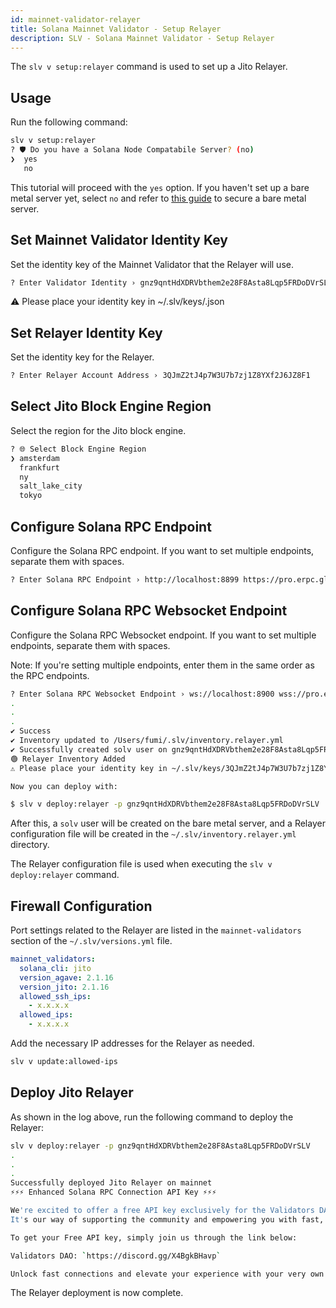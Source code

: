 ```yaml
---
id: mainnet-validator-relayer
title: Solana Mainnet Validator - Setup Relayer
description: SLV - Solana Mainnet Validator - Setup Relayer
---
```


The `slv v setup:relayer` command is used to set up a Jito Relayer.

## Usage

Run the following command:

```bash
slv v setup:relayer
? 🛡️ Do you have a Solana Node Compatabile Server? (no)
❯  yes
   no
```

This tutorial will proceed with the `yes` option.
If you haven't set up a bare metal server yet, select `no` and refer to 
[this guide](/en/doc/metal/quickstart) to secure a bare metal server.

## Set Mainnet Validator Identity Key

Set the identity key of the Mainnet Validator that the Relayer will use.

```bash
? Enter Validator Identity › gnz9qntHdXDRVbthem2e28F8Asta8Lqp5FRDoDVrSLV
```

⚠️ Please place your identity key in ~/.slv/keys/<your-relayer-pubkey>.json

## Set Relayer Identity Key

Set the identity key for the Relayer.

```bash
? Enter Relayer Account Address › 3QJmZ2tJ4p7W3U7b7zj1Z8YXf2J6JZ8F1
```

## Select Jito Block Engine Region

Select the region for the Jito block engine.

```bash
? 🌐 Select Block Engine Region
❯ amsterdam
  frankfurt
  ny
  salt_lake_city
  tokyo
```

## Configure Solana RPC Endpoint

Configure the Solana RPC endpoint.
If you want to set multiple endpoints, separate them with spaces.

```bash
? Enter Solana RPC Endpoint › http://localhost:8899 https://pro.erpc.global
```

## Configure Solana RPC Websocket Endpoint

Configure the Solana RPC Websocket endpoint.
If you want to set multiple endpoints, separate them with spaces.

Note: If you're setting multiple endpoints, enter them in the same order as the RPC endpoints.

```bash
? Enter Solana RPC Websocket Endpoint › ws://localhost:8900 wss://pro.erpc.global
.
.
.
✔︎ Success
✔ Inventory updated to /Users/fumi/.slv/inventory.relayer.yml
✔ Successfully created solv user on gnz9qntHdXDRVbthem2e28F8Asta8Lqp5FRDoDVrSLV
🟢 Relayer Inventory Added
⚠️ Please place your identity key in ~/.slv/keys/3QJmZ2tJ4p7W3U7b7zj1Z8YXf2J6JZ8F1.json

Now you can deploy with:

$ slv v deploy:relayer -p gnz9qntHdXDRVbthem2e28F8Asta8Lqp5FRDoDVrSLV
```

After this, a `solv` user will be created on the bare metal server, and
a Relayer configuration file will be created in the `~/.slv/inventory.relayer.yml` directory.

The Relayer configuration file is used when executing the `slv v deploy:relayer` command.

## Firewall Configuration

Port settings related to the Relayer are listed in the `mainnet-validators` section of the `~/.slv/versions.yml` file.

```yaml
mainnet_validators:
  solana_cli: jito
  version_agave: 2.1.16
  version_jito: 2.1.16
  allowed_ssh_ips:
    - x.x.x.x
  allowed_ips:
    - x.x.x.x
```

Add the necessary IP addresses for the Relayer as needed.

```bash
slv v update:allowed-ips
```

## Deploy Jito Relayer

As shown in the log above, run the following command to deploy the Relayer:

```bash
slv v deploy:relayer -p gnz9qntHdXDRVbthem2e28F8Asta8Lqp5FRDoDVrSLV
.
.
.
Successfully deployed Jito Relayer on mainnet
⚡️⚡️⚡️ Enhanced Solana RPC Connection API Key ⚡️⚡️⚡️

We're excited to offer a free API key exclusively for the Validators DAO community 🎉
It's our way of supporting the community and empowering you with fast, reliable connections.

To get your Free API key, simply join us through the link below:

Validators DAO: `https://discord.gg/X4BgkBHavp`

Unlock fast connections and elevate your experience with your very own API key 🚀
```

The Relayer deployment is now complete.

